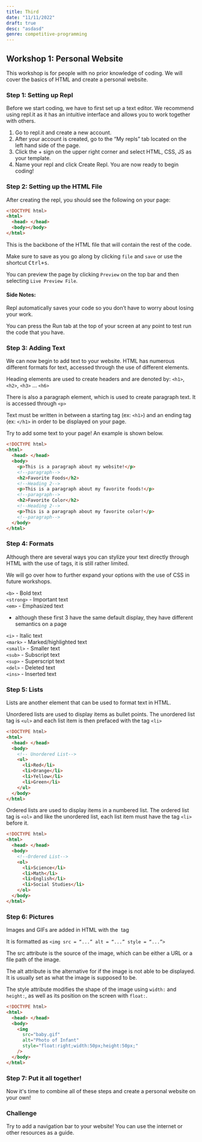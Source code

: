 ```yaml
---
title: Third
date: "11/11/2022"
draft: true
desc: "asdasd"
genre: competitive-programming
---
```


## Workshop 1: Personal Website

This workshop is for people with no prior knowledge of coding. We will cover the basics of HTML and create a personal website.

### Step 1: Setting up Repl

Before we start coding, we have to first set up a text editor. We recommend using repl.it as it has an intuitive interface and allows you to work together with others.

1. Go to repl.it and create a new account.
2. After your account is created, go to the “My repls” tab located on the left hand side of the page.
3. Click the + sign on the upper right corner and select HTML, CSS, JS as your template.
4. Name your repl and click Create Repl. You are now ready to begin coding!

### Step 2: Setting up the HTML File

After creating the repl, you should see the following on your page:

```html
<!DOCTYPE html>
<html>
  <head> </head>
  <body></body>
</html>
```

This is the backbone of the HTML file that will contain the rest of the code.

Make sure to save as you go along by clicking `file` and `save` or use the shortcut <kbd>Ctrl+s</kbd>.

You can preview the page by clicking `Preview` on the top bar and then selecting `Live Preview File`.

#### Side Notes:

Repl automatically saves your code so you don’t have to worry about losing your work.

You can press the Run tab at the top of your screen at any point to test run the code that you have.

### Step 3: Adding Text

We can now begin to add text to your website. HTML has numerous different formats for text, accessed through the use of different elements.

Heading elements are used to create headers and are denoted by: `<h1>`, `<h2>`, `<h3>` … `<h6>`

There is also a paragraph element, which is used to create paragraph text. It is accessed through `<p>`

Text must be written in between a starting tag (ex: `<h1>`) and an ending tag (ex: `</h1>` in order to be displayed on your page.

Try to add some text to your page! An example is shown below.

```html
<!DOCTYPE html>
<html>
  <head> </head>
  <body>
    <p>This is a paragraph about my website!</p>
    <!--paragraph-->
    <h2>Favorite Foods</h2>
    <!--Heading 2-->
    <p>This is a paragraph about my favorite foods!</p>
    <!--paragraph-->
    <h2>Favorite Color</h2>
    <!--Heading 2-->
    <p>This is a paragraph about my favorite color!</p>
    <!--paragraph-->
  </body>
</html>
```

### Step 4: Formats

Although there are several ways you can stylize your text directly through HTML with the use of tags, it is still rather limited.

We will go over how to further expand your options with the use of CSS in future workshops.

`<b>` - Bold text <br>
`<strong>` - Important text <br>
`<em>` - Emphasized text <br>

- although these first 3 have the same default display, they have different semantics on a page

`<i>` - Italic text <br>
`<mark>` - Marked/highlighted text <br>
`<small>` - Smaller text <br>
`<sub>` - Subscript text <br>
`<sup>` - Superscript text <br>
`<del>` - Deleted text <br>
`<ins>` - Inserted text <br>

### Step 5: Lists

Lists are another element that can be used to format text in HTML.

Unordered lists are used to display items as bullet points.
The unordered list tag is `<ul>` and each list item is then prefaced with the tag `<li>`

```html
<!DOCTYPE html>
<html>
  <head> </head>
  <body>
    <!-- Unordered List-->
    <ul>
      <li>Red</li>
      <li>Orange</li>
      <li>Yellow</li>
      <li>Green</li>
    </ul>
  </body>
</html>
```

Ordered lists are used to display items in a numbered list.
The ordered list tag is `<ol>` and like the unordered list, each list item must have the tag `<li>` before it.

```html
<!DOCTYPE html>
<html>
  <head> </head>
  <body>
    <!--Ordered List-->
    <ol>
      <li>Science</li>
      <li>Math</li>
      <li>English</li>
      <li>Social Studies</li>
    </ol>
  </body>
</html>
```

### Step 6: Pictures

Images and GIFs are added in HTML with the <img> tag

It is formatted as `<img src = “...” alt = “...” style = “...”>`

The src attribute is the source of the image, which can be either a URL or a file path of the image.

The alt attribute is the alternative for if the image is not able to be displayed.
It is usually set as what the image is supposed to be.

The style attribute modifies the shape of the image using `width:` and `height:`, as well as its position on the screen with `float:`.

```html
<!DOCTYPE html>
<html>
  <head> </head>
  <body>
    <img
      src="baby.gif"
      alt="Photo of Infant"
      style="float:right;width:50px;height:50px;"
    />
  </body>
</html>
```

### Step 7: Put it all together!

Now it's time to combine all of these steps and create a personal website on your own!

### Challenge

Try to add a navigation bar to your website! You can use the internet or other resources as a guide.
